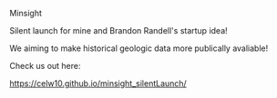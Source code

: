 Minsight

Silent launch for mine and Brandon Randell's startup idea!

We aiming to make historical geologic data more publically avaliable!

Check us out here:

 https://celw10.github.io/minsight_silentLaunch/

